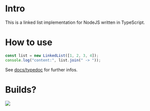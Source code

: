 # Intro

This is a linked list implementation for NodeJS written in TypeScript.

# How to use
```typescript
const list = new LinkedList([1, 2, 3, 4]);
console.log("content:", list.join(" -> "));
```

See [docs/typedoc](docs/typedoc/globals.md) for further infos.

# Builds?
![](https://github.com/x3cion/x3-linkedlist/workflows/Node%20CI/badge.svg)
